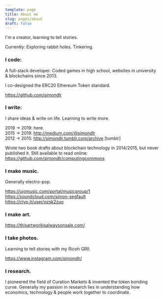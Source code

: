 ```yaml
---
template: page
title: About me
slug: pages/about
draft: false
---
```

I'm a creator, learning to tell stories.

Currently: Exploring rabbit holes. Tinkering.

### I code:

A full-stack developer. Coded games in high school, websites in university & blockchains since 2013.

I co-designed the ERC20 Ethereum Token standard.

https://github.com/simondlr  

### I write:

I share ideas & write on life. Learning to write more.

2019 -> 2019: here.  \
2015 -> 2019: http://medium.com/@simondlr  \
2012 -> 2015: http://simondlr.tumblr.com/archive \[tumblr]    

Wrote two book drafts about blockchain technology in 2014/2015, but never published it. Still available to read online: https://github.com/simondlr/computingcommons

### I make music.

Generally electro-pop.

https://ujomusic.com/portal/musicgroup/1  \
https://soundcloud.com/simon-segfault  \
https://clyp.it/user/qzsk2zuo   

### I make art.

https://thisartworkisalwaysonsale.com/

### I take photos.

Learning to tell stories with my Ricoh GRII.

https://www.instagram.com/simondlr/

### I research.

I pioneered the field of Curation Markets & invented the token bonding curve. Generally my passion in research lies in understanding how economics, technology & people work together to coordinate.
